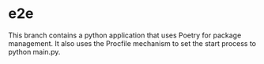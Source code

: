 # e2e

This branch contains a python application that uses Poetry for package management. It also uses the Procfile mechanism to set the start process to python main.py.